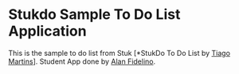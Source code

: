 # Stukdo Sample To Do List Application

This is the sample to do list from Stuk 
[*StukDo To Do List
by [Tiago Martins](http://www.stuk.io/)].
Student App done by [Alan Fidelino](https://aftodo.herokuapp.com).